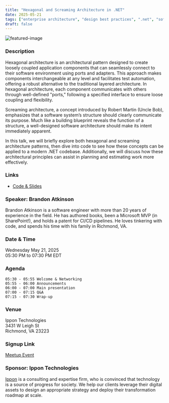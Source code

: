 ```yaml
---
title: "Hexagonal and Screaming Architecture in .NET"
date: 2025-05-21
tags: ["enterprise architecture", "design best practices", ".net", "software development", "meetup"]
draft: false
---
```


![featured-image](/images/2025-05-21-img.jpeg)

### Description
Hexagonal architecture is an architectural pattern designed to create loosely coupled application components that can seamlessly connect to their software environment using ports and adapters. This approach makes components interchangeable at any level and facilitates test automation, offering a robust alternative to the traditional layered architecture. In hexagonal architecture, each component communicates with others through well-defined "ports," following a specified interface to ensure loose coupling and flexibility.

Screaming architecture, a concept introduced by Robert Martin (Uncle Bob), emphasizes that a software system’s structure should clearly communicate its purpose. Much like a building blueprint reveals the function of a structure, a well-designed software architecture should make its intent immediately apparent.

In this talk, we will briefly explore both hexagonal and screaming architecture patterns, then dive into code to see how these concepts can be applied to a modern .NET codebase. Additionally, we will discuss how these architectural principles can assist in planning and estimating work more effectively.

### Links
* [Code & Slides](https://github.com/atkinsonbg/hexagonal-screaming-architecture-dotnet)

### Speaker: Brandon Atkinson
Brandon Atkinson is a software engineer with more than 20 years of experience in the field. He has authored books, been a Microsoft MVP (in SharePoint!), and holds a patent for CI/CD pipelines. He loves tinkering with code, and spends his time with his family in Richmond, VA.

### Date & Time
Wednesday May 21, 2025  
05:30 PM to 07:30 PM EDT

### Agenda
```
05:30 - 05:55 Welcome & Networking
05:55 - 06:00 Announcements
06:00 - 07:00 Main presentation
07:00 - 07:15 Q&A
07:15 - 07:30 Wrap-up
```

### Venue
Ippon Technologies  
3431 W Leigh St  
Richmond, VA 23223  
 
### Signup Link
[Meetup Event](https://www.meetup.com/rva-software-development-user-group/events/307766880/)

### Sponsor: Ippon Technologies
[Ippon](https://ipponusa.com/) is a consulting and expertise firm, who is convinced that technology is a source of progress for society. We help our clients leverage their digital assets to design an appropriate strategy and deploy their transformation roadmap at scale.

 
